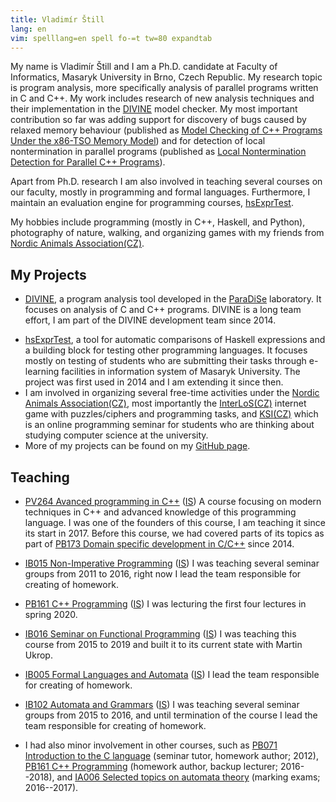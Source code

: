 ```yaml
---
title: Vladimír Štill
lang: en
vim: spelllang=en spell fo-=t tw=80 expandtab
---
```


My name is Vladimír Štill and I am a Ph.D. candidate at Faculty of Informatics, Masaryk University in Brno, Czech Republic.
My research topic is program analysis, more specifically analysis of parallel programs written in C and C++.
My work includes research of new analysis techniques and their implementation in the [DIVINE][divine] model checker.
My most important contribution so far was adding support for discovery of bugs
caused by relaxed memory behaviour (published as [Model Checking of C++ Programs
Under the x86-TSO Memory Model](https://divine.fi.muni.cz/2018/x86tso/)) and for
detection of local nontermination in parallel programs (published as [Local
Nontermination Detection for Parallel C++
Programs](https://divine.fi.muni.cz/2019/lnterm/)).

Apart from Ph.D. research I am also involved in teaching several courses on our faculty, mostly in programming and formal languages.
Furthermore, I maintain an evaluation engine for programming courses, [hsExprTest][hsExprTest].

My hobbies include programming (mostly in C++, Haskell, and Python), photography of nature, walking, and organizing games with my friends from [Nordic Animals Association<span class="cz">(CZ)</span>][zverinec].

## My Projects

-   [DIVINE][divine], a program analysis tool developed in the [ParaDiSe](https://paradise.fi.muni.cz) laboratory.
    It focuses on analysis of C and C++ programs.
    DIVINE is a long team effort, I am part of the DIVINE development team since 2014.
*   [hsExprTest][hsExprTest], a tool for automatic comparisons of Haskell expressions and a building block for testing other programming languages.
    It focuses mostly on testing of students who are submitting their tasks through e-learning facilities in information system of Masaryk University.
    The project was first used in 2014 and I am extending it since then.
*   I am involved in organizing several free-time activities under the [Nordic Animals Association<span class="cz">(CZ)</span>][zverinec], most importantly the [InterLoS<span class="cz">(CZ)</span>](https://interlos.fi.muni.cz) internet game with puzzles/ciphers and programming tasks, and [KSI<span class="cz">(CZ)</span>](https://ksi.fi.muni.cz) which is an online programming seminar for students who are thinking about studying computer science at the university.
*   More of my projects can be found on my [GitHub page][github].

## Teaching

* [PV264 Avanced programming in C++](https://www.fi.muni.cz/pv264/) ([IS](https://is.muni.cz/auth/predmet/fi/jaro2019/PV264))
    A course focusing on modern techniques in C++ and advanced knowledge of this programming language.
    I was one of the founders of this course, I am teaching it since its start in 2017.
    Before this course, we had covered parts of its topics as part of [PB173 Domain specific development in C/C++](https://is.muni.cz/predmet/fi/jaro2016/PB173?lang=en) since 2014.

* [IB015 Non-Imperative Programming](https://is.muni.cz/predmet/fi/podzim2019/IB015?lang=en) ([IS](https://is.muni.cz/auth/predmet/fi/podzim2019/IB015))
    I was teaching several seminar groups from 2011 to 2016, right now I lead the team responsible for creating of homework.

* [PB161 C++ Programming](https://www.fi.muni.cz/pb161/) ([IS](https://is.muni.cz/auth/predmet/fi/jaro2020/PB161))
    I was lecturing the first four lectures in spring 2020.

* [IB016 Seminar on Functional Programming](https://is.muni.cz/predmet/fi/jaro2019/IB016?lang=en) ([IS](https://is.muni.cz/auth/predmet/fi/jaro2016/IB016))
    I was teaching this course from 2015 to 2019 and built it to its current state with Martin Ukrop.

* [IB005 Formal Languages and Automata](https://is.muni.cz/predmet/fi/jaro2020/IB005?lang=en) ([IS](https://is.muni.cz/auth/predmet/fi/jaro2020/IB005))
    I lead the team responsible for creating of homework.

* [IB102 Automata and Grammars](https://is.muni.cz/predmet/fi/podzim2019/IB102?lang=en) ([IS](https://is.muni.cz/auth/predmet/fi/podzim2019/IB102))
    I was teaching several seminar groups from 2015 to 2016, and until termination of the course I lead the team responsible for creating of homework.

*   I had also minor involvement in other courses, such as [PB071 Introduction to the C language](https://is.muni.cz/course/fi/autumn2012/PB071) (seminar tutor, homework author; 2012), [PB161 C++ Programming](https://is.muni.cz/course/fi/autumn2018/PB161) (homework author, backup lecturer; 2016--2018), and [IA006 Selected topics on automata theory](https://is.muni.cz/course/fi/autumn2017/IA006) (marking exams; 2016--2017).


[zverinec]: http://zverinec.fi.muni.cz/
[divine]: https://divine.fi.muni.cz
[hsExprTest]: https://github.com/vlstill/hsExprTest
[github]: https://github.com/vlstill
